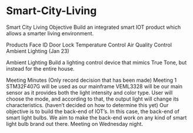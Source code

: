 # Smart-City-Living

Smart City Living
Objective
Build an integrated smart IOT product which allows a smarter living environment.  

Products
Face ID Door Lock
Temperature Control
Air Quality Control
Ambient Lighting (Jan 23)
 

Ambient Lighting
Build a lighting control device that mimics True Tone, but instead for the entire house. 


Meeting Minutes (Only record decision that has been made)
Meeting 1
STM32F407G will be used as our mainframe
VEML3328 will be our main sensor as it provides both the light intensity and color type. 
User will choose the mode, and according to that, the output light will change its characteristics. (haven’t decided on how to determine this yet)
Our objective is to build the back-end of IOT’s. In this case, the back-end of smart light bulbs. We aim to make the back-end work on any kind of smart light bulb brand out there. 
Meeting on Wednesday night. 
